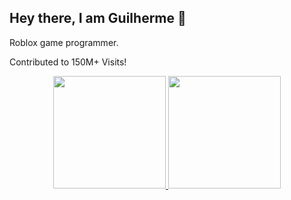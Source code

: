 ## Hey there, I am Guilherme 👋

Roblox game programmer.

Contributed to 150M+ Visits!

<div align="center">
  <a href="https://github.com/yokarza">
  <img height="180em" src="https://github-readme-stats.vercel.app/api?username=yokarza&show_icons=true&theme=dracula&include_all_commits=true&count_private=true"/>
    <img height="180em" src="https://github-readme-stats.vercel.app/api/top-langs/?username=yokarza&layout=compact&langs_count=7&theme=dracula"/>
</div>
